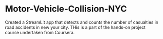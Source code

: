 # Motor-Vehicle-Collision-NYC

Created a StreamLit app that detects and counts the number of casualties in road accidents in new your city.
THis is a part of the hands-on project course undertaken from Coursera.
